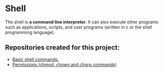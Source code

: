 # Shell

The shell is **a command line interpreter.** It can also execute other programs such as applications, scripts, and user programs (written in c or the shell programming language).

## Repositories created for this project:
* [Basic shell commands.](https://github.com/Donaldoo/shell/tree/main/basics)
* [Permissions (chmod, chown and chgrp commands)](https://github.com/Donaldoo/shell/tree/main/permissions)
